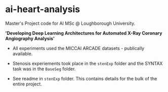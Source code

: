 # ai-heart-analysis

Master's Project code for AI MSc @ Loughborough University.

**'Developing Deep Learning Architectures for Automated X-Ray Coronary Angiography Analysis'**

- All experiments used the MICCAI ARCADE datasets - publically available.

- Stenosis experiements took place in the `stenExp` folder and the SYNTAX task was in the `BaseSeg` folder.

- See readme in `stenExp` folder. This contains details for the bulk of the entire project.
